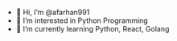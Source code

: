 - 👋 Hi, I’m @afarhan991
- 👀 I’m interested in Python Programming
- 🌱 I’m currently learning Python, React, Golang

<!---
afarhan991/afarhan991 is a ✨ special ✨ repository because its `README.md` (this file) appears on your GitHub profile.
You can click the Preview link to take a look at your changes.
--->
